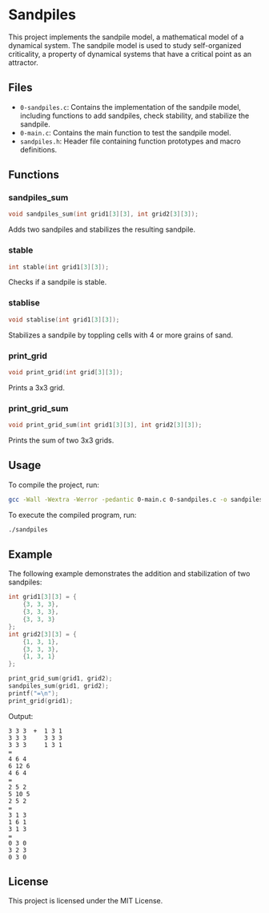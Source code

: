 # Sandpiles

This project implements the sandpile model, a mathematical model of a dynamical system. The sandpile model is used to study self-organized criticality, a property of dynamical systems that have a critical point as an attractor.

## Files

- `0-sandpiles.c`: Contains the implementation of the sandpile model, including functions to add sandpiles, check stability, and stabilize the sandpile.
- `0-main.c`: Contains the main function to test the sandpile model.
- `sandpiles.h`: Header file containing function prototypes and macro definitions.

## Functions

### sandpiles_sum

```c
void sandpiles_sum(int grid1[3][3], int grid2[3][3]);
```

Adds two sandpiles and stabilizes the resulting sandpile.

### stable

```c
int stable(int grid1[3][3]);
```

Checks if a sandpile is stable.

### stablise

```c
void stablise(int grid1[3][3]);
```

Stabilizes a sandpile by toppling cells with 4 or more grains of sand.

### print_grid

```c
void print_grid(int grid[3][3]);
```

Prints a 3x3 grid.

### print_grid_sum

```c
void print_grid_sum(int grid1[3][3], int grid2[3][3]);
```

Prints the sum of two 3x3 grids.

## Usage

To compile the project, run:

```sh
gcc -Wall -Wextra -Werror -pedantic 0-main.c 0-sandpiles.c -o sandpiles
```

To execute the compiled program, run:

```sh
./sandpiles
```

## Example

The following example demonstrates the addition and stabilization of two sandpiles:

```c
int grid1[3][3] = {
    {3, 3, 3},
    {3, 3, 3},
    {3, 3, 3}
};
int grid2[3][3] = {
    {1, 3, 1},
    {3, 3, 3},
    {1, 3, 1}
};

print_grid_sum(grid1, grid2);
sandpiles_sum(grid1, grid2);
printf("=\n");
print_grid(grid1);
```

Output:

```
3 3 3  +  1 3 1
3 3 3     3 3 3
3 3 3     1 3 1
=
4 6 4
6 12 6
4 6 4
=
2 5 2
5 10 5
2 5 2
=
3 1 3
1 6 1
3 1 3
=
0 3 0
3 2 3
0 3 0
```

## License

This project is licensed under the MIT License.
